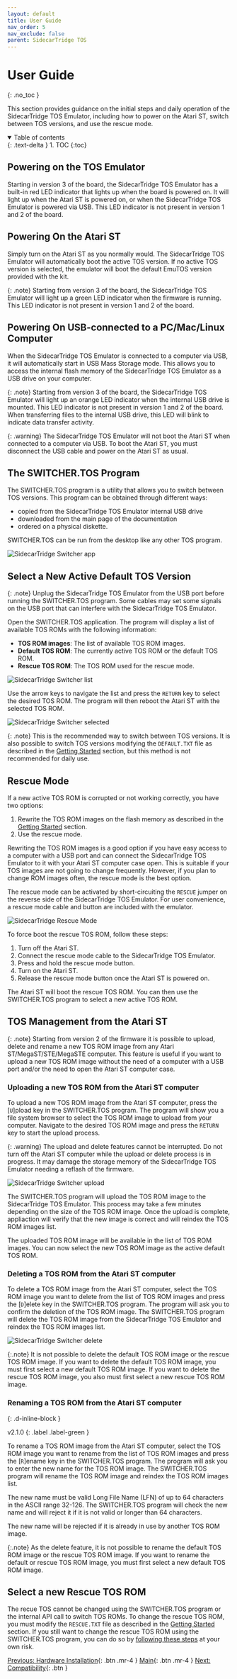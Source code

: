```yaml
---
layout: default
title: User Guide
nav_order: 5
nav_exclude: false
parent: SidecarTridge TOS
---
```


# User Guide
{: .no_toc }

This section provides guidance on the initial steps and daily operation of the SidecarTridge TOS Emulator, including how to power on the Atari ST, switch between TOS versions, and use the rescue mode.

<details open markdown="block">
  <summary>
    Table of contents
  </summary>
  {: .text-delta }
1. TOC
{:toc}
</details>

## Powering on the TOS Emulator

Starting in version 3 of the board, the SidecarTridge TOS Emulator has a built-in red LED indicator that lights up when the board is powered on. It will light up when the Atari ST is powered on, or when the SidecarTridge TOS Emulator is powered via USB. This LED indicator is not present in version 1 and 2 of the board.

## Powering On the Atari ST

Simply turn on the Atari ST as you normally would. The SidecarTridge TOS Emulator will automatically boot the active TOS version. If no active TOS version is selected, the emulator will boot the default EmuTOS version provided with the kit.

{: .note}
Starting from version 3 of the board, the SidecarTridge TOS Emulator will light up a green LED indicator when the firmware is running. This LED indicator is not present in version 1 and 2 of the board.

## Powering On USB-connected to a PC/Mac/Linux Computer
When the SidecarTridge TOS Emulator is connected to a computer via USB, it will automatically start in USB Mass Storage mode. This allows you to access the internal flash memory of the SidecarTridge TOS Emulator as a USB drive on your computer.

{: .note}
Starting from version 3 of the board, the SidecarTridge TOS Emulator will light up an orange LED indicator when the internal USB drive is mounted. This LED indicator is not present in version 1 and 2 of the board. When transferring files to the internal USB drive, this LED will blink to indicate data transfer activity.

{: .warning}
The SidecarTridge TOS Emulator will not boot the Atari ST when connected to a computer via USB. To boot the Atari ST, you must disconnect the USB cable and power on the Atari ST as usual.

## The SWITCHER.TOS Program

The SWITCHER.TOS program is a utility that allows you to switch between TOS versions. This program can be obtained through different ways:
- copied from the SidecarTridge TOS Emulator internal USB drive
- downloaded from the main page of the documentation
- ordered on a physical diskette. 

SWITCHER.TOS can be run from the desktop like any other TOS program.

![SidecarTridge Switcher app](/sidecartridge-tos/assets/images/sidecartridge-switcher-desktop.png)

## Select a New Active Default TOS Version

{: .note}
Unplug the SidecarTridge TOS Emulator from the USB port before running the SWITCHER.TOS program. Some cables may set some signals on the USB port that can interfere with the SidecarTridge TOS Emulator.

Open the SWITCHER.TOS application. The program will display a list of available TOS ROMs with the following information:

- **TOS ROM images**: The list of available TOS ROM images.
- **Default TOS ROM**: The currently active TOS ROM or the default TOS ROM.
- **Rescue TOS ROM**: The TOS ROM used for the rescue mode.

![SidecarTridge Switcher list](/sidecartridge-tos/assets/images/sidecartridge-switcher-listV2.png)

Use the arrow keys to navigate the list and press the `RETURN` key to select the desired TOS ROM. The program will then reboot the Atari ST with the selected TOS ROM.

![SidecarTridge Switcher selected](/sidecartridge-tos/assets/images/sidecartridge-switcher-select.gif)

{: .note}
This is the recommended way to switch between TOS versions. It is also possible to switch TOS versions modifying the `DEFAULT.TXT` file as described in the [Getting Started](/sidecartridge-tos/getting-startedV2/) section, but this method is not recommended for daily use.

## Rescue Mode

If a new active TOS ROM is corrupted or not working correctly, you have two options:

1. Rewrite the TOS ROM images on the flash memory as described in the [Getting Started](/sidecartridge-tos/getting-started/) section.
2. Use the rescue mode.

Rewriting the TOS ROM images is a good option if you have easy access to a computer with a USB port and can connect the SidecarTridge TOS Emulator to it with your Atari ST computer case open. This is suitable if your TOS images are not going to change frequently. However, if you plan to change ROM images often, the rescue mode is the best option.

The rescue mode can be activated by short-circuiting the `RESCUE` jumper on the reverse side of the SidecarTridge TOS Emulator. For user convenience, a rescue mode cable and button are included with the emulator.

![SidecarTridge Rescue Mode](/sidecartridge-tos/assets/images/sidecartridge-rescue-board-v3.png)

To force boot the rescue TOS ROM, follow these steps:

1. Turn off the Atari ST.
2. Connect the rescue mode cable to the SidecarTridge TOS Emulator.
3. Press and hold the rescue mode button.
4. Turn on the Atari ST.
5. Release the rescue mode button once the Atari ST is powered on.

The Atari ST will boot the rescue TOS ROM. You can then use the SWITCHER.TOS program to select a new active TOS ROM.

## TOS Management from the Atari ST

{: .note}
Starting from version 2 of the firmware it is possible to upload, delete and rename a new TOS ROM image from any Atari ST/MegaST/STE/MegaSTE computer. This feature is useful if you want to upload a new TOS ROM image without the need of a computer with a USB port and/or the need to open the Atari ST computer case.

### Uploading a new TOS ROM from the Atari ST computer

To upload a new TOS ROM image from the Atari ST computer, press the [`U`]pload key in the SWITCHER.TOS program. The program will show you a file system browser to select the TOS ROM image to upload from your computer. Navigate to the desired TOS ROM image and press the `RETURN` key to start the upload process.

{: .warning}
The upload and delete features cannot be interrupted. Do not turn off the Atari ST computer while the upload or delete process is in progress. It may damage the storage memory of the SidecarTridge TOS Emulator needing a reflash of the firmware.


![SidecarTridge Switcher upload](/sidecartridge-tos/assets/images/sidecartridge-switcher-upload.png)

The SWITCHER.TOS program will upload the TOS ROM image to the SidecarTridge TOS Emulator. This process may take a few minutes depending on the size of the TOS ROM image. Once the upload is complete, appliaction will verify that the new image is correct and will reindex the TOS ROM images list.

The uploaded TOS ROM image will be available in the list of TOS ROM images. You can now select the new TOS ROM image as the active default TOS ROM.

### Deleting a TOS ROM from the Atari ST computer

To delete a TOS ROM image from the Atari ST computer, select the TOS ROM image you want to delete from the list of TOS ROM images and press the [`D`]elete key in the SWITCHER.TOS program. The program will ask you to confirm the deletion of the TOS ROM image. The SWITCHER.TOS program will delete the TOS ROM image from the SidecarTridge TOS Emulator and reindex the TOS ROM images list.

![SidecarTridge Switcher delete](/sidecartridge-tos/assets/images/sidecartridge-switcher-delete.png)

{:.note}
It is not possible to delete the default TOS ROM image or the rescue TOS ROM image. If you want to delete the default TOS ROM image, you must first select a new default TOS ROM image. If you want to delete the rescue TOS ROM image, you also must first select a new rescue TOS ROM image.

### Renaming a TOS ROM from the Atari ST computer
{: .d-inline-block }

v2.1.0
{: .label .label-green }

To rename a TOS ROM image from the Atari ST computer, select the TOS ROM image you want to rename from the list of TOS ROM images and press the [`R`]ename key in the SWITCHER.TOS program. The program will ask you to enter the new name for the TOS ROM image. The SWITCHER.TOS program will rename the TOS ROM image and reindex the TOS ROM images list.

The new name must be valid Long File Name (LFN) of up to 64 characters in the ASCII range 32-126. The SWITCHER.TOS program will check the new name and will reject it if it is not valid or longer than 64 characters.

The new name will be rejected if it is already in use by another TOS ROM image.

{:.note}
As the delete feature, it is not possible to rename the default TOS ROM image or the rescue TOS ROM image. If you want to rename the default or rescue TOS ROM image, you must first select a new default TOS ROM image.

## Select a new Rescue TOS ROM

The recue TOS cannot be changed using the SWITCHER.TOS program or the internal API call to switch TOS ROMs. To change the rescue TOS ROM, you must modify the `RESCUE.TXT` file as described in the [Getting Started](/sidecartridge-tos/getting-started/) section. If you still want to change the rescue TOS ROM using the SWITCHER.TOS program, you can do so by [following these steps](/sidecartridge-tos/troubleshooting.md#-how-to-change-the-rescue-image) at your own risk.

[Previous: Hardware Installation](/sidecartridge-tos/hardware-installation/){: .btn .mr-4 }
[Main](/sidecartridge-tos/){: .btn .mr-4 }
[Next: Compatibility](/sidecartridge-tos/compatibility/){: .btn }
